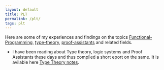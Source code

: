 ```yaml
---
layout: default
title: PLT
permalink: /plt/
tags: plt
---
```


Here are some of my experiences and findings on the topics 
[Functional-Programming](https://en.wikipedia.org/wiki/Functional_programming),	
[type-theory](https://en.wikipedia.org/wiki/Type_theory),
[proof-assistants](https://en.wikipedia.org/wiki/Proof_assistant) and related fields.

* I have been reading about Type theory, logic systems and Proof Assistants these days and thus compiled a short eport on the same. It is avilable here [Type Theory notes](https://github.com/SatyendraBanjare/Type-Theory-notes).

